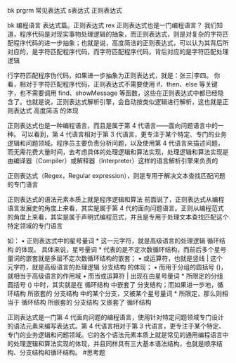 bk prgrm 常见表达式  s表达式 正则表达式


bk 编程语言 表达式篇。正则表达式 rex
正则表达式也是一门编程语言？
我们知道，程序代码是对现实事物处理逻辑的抽象，而正则表达式，则是对复杂的字符匹配程序代码的进一步抽象；也就是说，高度简洁的正则表达式，可以认为其背后所对应的，是字符匹配程序代码，而字符匹配程序代码，背后对应的是字符匹配处理逻辑

行字符匹配程序伪代码，如果进一步抽象为正则表达式，就是：张三|李四。
你看，相对于字符匹配程序代码，正则表达式不需要使用 if、then、else 等关键字，也不需要调用 find、showMessage 等函数，这些在正则表达式中都已经隐含了。也就是说，正则表达式解析引擎，会自动按类似逻辑进行解析，这也就是正则表达式 高度简洁 的体现

正则表达式也是一种编程语言，而且是属于第 4 代语言——面向问题语言中的一种。
可以看到，第 4 代语言相对于第 3 代语言，更专注于某个特定、专门的业务逻辑和问题领域。程序员主要负责分析问题，以及使用第 4 代语言来描述问题，而无需花费大量时间，去考虑具体的处理逻辑和算法实现，处理逻辑和算法实现是由编译器（Compiler）或解释器（Interpreter）这样的语言解析引擎来负责的

正则表达式（Regex，Regular expression），则是专用于解决文本查找匹配问题的专门语言

正则表达式的语法元素本质上就是程序逻辑和算法
前面说了，正则表达式从编程语言发展史的角度上来看，其实是属于第 4 代的面向问题语言。正则从编程范式的角度上来看，其实是属于声明式编程范式，并且是专用于处理文本查找匹配这个特定领域的专门语言

如：
• 正则表达式中的星号量词 * 这一元字符，就是高级语言的处理逻辑 循环结构 的体现。
具体来说，星号量词 * 代表的是不定次数循环结构，而前后多个星号量词的嵌套就是多层不定次数循环结构的嵌套；
• 或运算符，也就是竖线 | 这个元字符，就是高级语言的处理逻辑 分支结构 的体现；
• 而用于分组的圆括号 ()，就相当于高级语言的作用域
• 而当或运算符 | 出现在由星号量词 * 所限定的分组圆括号 () 中时，其实就是在 循环结构 中嵌套了 分支结构；而如果进一步地，循环结构 所嵌套的 分支结构 中的某个分支，又被某个星号量词 * 所限定，那么则相当于 循环结构 所嵌套的 分支结构 又嵌套了 循环结构

正则表达式是一门第 4 代面向问题的编程语言，使用针对特定问题领域专门设计的语法元素来编写表达式。第 4 代语言相对于第 3 代语言，更专注于某个特定、专门的业务逻辑和问题领域。它的各个语法元素本质上就是常见的通用编程语言中的处理逻辑和算法实现的体现，并且同样具有三大基本语法结构，也就是顺序结构、分支结构和循环结构。
#思考题